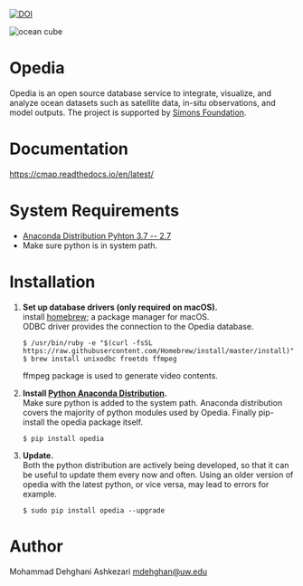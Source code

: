 [![DOI](https://zenodo.org/badge/118988572.svg)](https://zenodo.org/badge/latestdoi/118988572)

![ocean cube](https://github.com/mdashkezari/opedia/blob/master/cube.png)
# Opedia
Opedia is an open source database service to integrate, visualize, and analyze ocean datasets such as satellite data, in-situ observations, and model outputs. The project is supported by [Simons Foundation](https://www.simonsfoundation.org/).

# Documentation
https://cmap.readthedocs.io/en/latest/

# System Requirements
* [Anaconda Distribution Pyhton 3.7 -- 2.7](https://www.anaconda.com/download/)
* Make sure python is in system path.

# Installation
1.  **Set up database drivers (only required on macOS).**<br>
	 install [homebrew](https://brew.sh/); a package manager for macOS.<br>
	 ODBC driver provides the connection to the Opedia database.

	```
	$ /usr/bin/ruby -e "$(curl -fsSL https://raw.githubusercontent.com/Homebrew/install/master/install)"
	$ brew install unixodbc freetds ffmpeg
	```

	ffmpeg package is used to generate video contents.
	

2. **Install [Python Anaconda Distribution](https://www.anaconda.com/download/).**<br>
Make sure python is added to the system path.  Anaconda distribution covers the majority of python modules used by Opedia. Finally pip-install the opedia package itself.

	```
	$ pip install opedia
	```

3. **Update.**<br>
Both the python distribution are actively being developed, so that it can be useful to update them every now and often. Using an older version of opedia with the latest python, or vice versa, may lead to errors for example.

	```
	$ sudo pip install opedia --upgrade
	```

# Author
Mohammad Dehghani Ashkezari <mdehghan@uw.edu>
